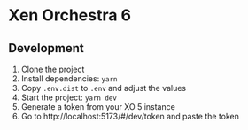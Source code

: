 # Xen Orchestra 6

## Development

1. Clone the project
2. Install dependencies: `yarn`
3. Copy `.env.dist` to `.env` and adjust the values
4. Start the project: `yarn dev`
5. Generate a token from your XO 5 instance
6. Go to http://localhost:5173/#/dev/token and paste the token
